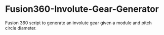 # Fusion360-Involute-Gear-Generator
Fusion 360 script to generate an involute gear given a module and pitch circle diameter.
